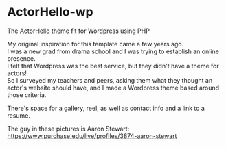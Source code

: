 # ActorHello-wp
The ActorHello theme fit for Wordpress using PHP

My original inspiration for this template came a few years ago.  
I was a new grad from drama school and I was trying to establish an online presence.  
I felt that Wordpress was the best service, but they didn't have a theme for actors!  
So I surveyed my teachers and peers, asking them what they thought an actor's website should have, and I made a Wordpress theme based around those criteria.  
  
There's space for a gallery, reel, as well as contact info and a link to a resume.  
  
The guy in these pictures is Aaron Stewart:  
https://www.purchase.edu/live/profiles/3874-aaron-stewart
